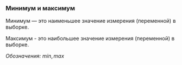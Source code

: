 ### Минимум и максимум

Минимум — это наименьшее значение измерения (переменной) в выборке.

Максимум -  это наибольшее значение измерения (переменной) в выборке.

*Обозначения:* $min, max$